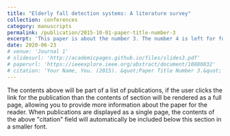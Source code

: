 ```yaml
---
title: "Elderly fall detection systems: A literature survey"
collection: conferences
category: manuscripts
permalink: /publication/2015-10-01-paper-title-number-3
excerpt: 'This paper is about the number 3. The number 4 is left for future work.'
date: 2020-06-23
# venue: 'Journal 1'
# slidesurl: 'http://academicpages.github.io/files/slides3.pdf'
# paperurl: 'https://ieeexplore.ieee.org/abstract/document/10880832'
# citation: 'Your Name, You. (2015). &quot;Paper Title Number 3.&quot; <i>Journal 1</i>. 1(3).'
---
```


The contents above will be part of a list of publications, if the user clicks the link for the publication than the contents of section will be rendered as a full page, allowing you to provide more information about the paper for the reader. When publications are displayed as a single page, the contents of the above "citation" field will automatically be included below this section in a smaller font.